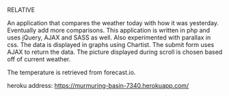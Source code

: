 RELATIVE

An application that compares the weather today with how it was yesterday. Eventually add more
comparisons. This application is written in php and uses jQuery, AJAX and SASS as well. Also experimented with
parallax in css. The data is displayed in graphs using Chartist. The submit form uses AJAX to return the data. 
The picture displayed during scroll is chosen based off of current weather.

The temperature is retrieved from forecast.io.

heroku address: https://murmuring-basin-7340.herokuapp.com/

